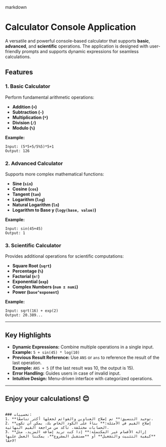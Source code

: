 
markdown
# Calculator Console Application

A versatile and powerful console-based calculator that supports **basic**, **advanced**, and **scientific** operations. The application is designed with user-friendly prompts and supports dynamic expressions for seamless calculations.



## Features

### **1. Basic Calculator**
Perform fundamental arithmetic operations:
- **Addition (`+`)**
- **Subtraction (`-`)**
- **Multiplication (`*`)**
- **Division (`/`)**
- **Modulo (`%`)**

**Example:**
```plaintext
Input: (5*5+5/5%5)*5+1
Output: 126
```

### **2. Advanced Calculator**
Supports more complex mathematical functions:
- **Sine (`sin`)**
- **Cosine (`cos`)**
- **Tangent (`tan`)**
- **Logarithm (`log`)**
- **Natural Logarithm (`ln`)**
- **Logarithm to Base y (`logy(base, value)`)**

**Example:**
```plaintext
Input: sin(45+45)
Output: 1
```

### **3. Scientific Calculator**
Provides additional operations for scientific computations:
- **Square Root (`sqrt`)**
- **Percentage (`%`)**
- **Factorial (`n!`)**
- **Exponential (`exp`)**
- **Complex Numbers (`num ± numi`)**
- **Power (`base^exponent`)**

**Example:**
```plaintext
Input: sqrt(16) + exp(2)
Output: 20.389...
```

---

## Key Highlights
- **Dynamic Expressions:** Combine multiple operations in a single input.  
  **Example:** `5 + sin(45) * log(10)`
- **Previous Result Reference:** Use `ANS` or `ans` to reference the result of the last operation.  
  **Example:** `ANS + 5` (if the last result was 10, the output is 15).
- **Error Handling:** Guides users in case of invalid input.
- **Intuitive Design:** Menu-driven interface with categorized operations.

---

## Enjoy your calculations! 😊
```

### تحسينات:
1. **توحيد التنسيق:** تم إصلاح العناوين والقوائم لجعلها أكثر تناسقًا.
2. **إصلاح القيم في الأمثلة:** بناءً على الكود الخاص بك، يمكن أن تكون الحسابات مختلفة. تأكد من مراجعة القيم النهائية.
3. **إزالة الأقسام غير المكتملة:** إذا كنت تريد إضافة المزيد، مثل **كيفية التثبيت والتشغيل** أو **مستقبل المشروع**، يمكننا العمل عليها لاحقًا!

